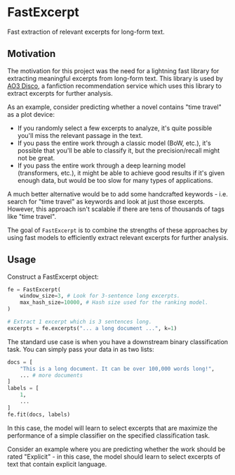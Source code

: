 # FastExcerpt

Fast extraction of relevant excerpts for long-form text.

## Motivation
The motivation for this project was the need for a lightning fast library for extracting meaningful
excerpts from long-form text. This library is used by [AO3 Disco](https://ao3-disco.app), a 
fanfiction recommendation service which uses this library to extract excerpts for further analysis.

As an example, consider predicting whether a novel contains "time travel" as a plot device:

 - If you randomly select a few excerpts to analyze, it's quite possible you'll miss the relevant 
   passage in the text.
 - If you pass the entire work through a classic model (BoW, etc.), it's possible that you'll be 
   able to classify it, but the precision/recall might not be great.
 - If you pass the entire work through a deep learning model (transformers, etc.), it might be 
   able to achieve good results if it's given enough data, but would be too slow for many types 
   of applications.

A much better alternative would be to add some handcrafted keywords - i.e. search for "time travel"
as keywords and look at just those excerpts. However, this approach isn't scalable if there are 
tens of thousands of tags like "time travel".

The goal of `FastExcerpt` is to combine the strengths of these approaches by using fast models to
efficiently extract relevant excerpts for further analysis.

## Usage
Construct a FastExcerpt object:

```python
fe = FastExcerpt(
    window_size=3, # Look for 3-sentence long excerpts.
    max_hash_size=10000, # Hash size used for the ranking model.
)

# Extract 1 excerpt which is 3 sentences long.
excerpts = fe.excerpts("... a long document ...", k=1)
```

The standard use case is when you have a downstream binary classification task. You can simply pass
your data in as two lists:

```python
docs = [
    "This is a long document. It can be over 100,000 words long!",
    ... # more documents
]
labels = [
    1,
    ...
]
fe.fit(docs, labels)
```

In this case, the model will learn to select excerpts that are maximize the performance of a 
simple classifier on the specified classification task.

Consider an example where you are predicting whether the work should be rated "Explicit" - in 
this case, the model should learn to select excerpts of text that contain explicit language.
